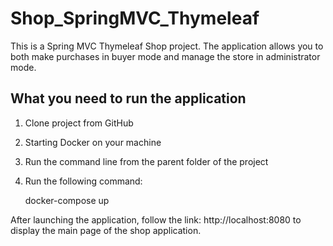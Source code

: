 # Shop_SpringMVC_Thymeleaf

This is a Spring MVC Thymeleaf Shop project. The application allows you to both make purchases in buyer mode and manage the store in administrator mode.

## What you need to run the application
1. Clone project from GitHub
2. Starting Docker on your machine
3. Run the command line from the parent folder of the project
4. Run the following command:

	docker-compose up
	
After launching the application, follow the link: http://localhost:8080 to display the main page of the shop application.